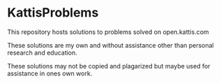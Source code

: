 # KattisProblems

This repository hosts solutions to problems solved on open.kattis.com

These solutions are my own and without assistance other than personal research and education.

These solutions may not be copied and plagarized but maybe used for assistance in ones own work.
